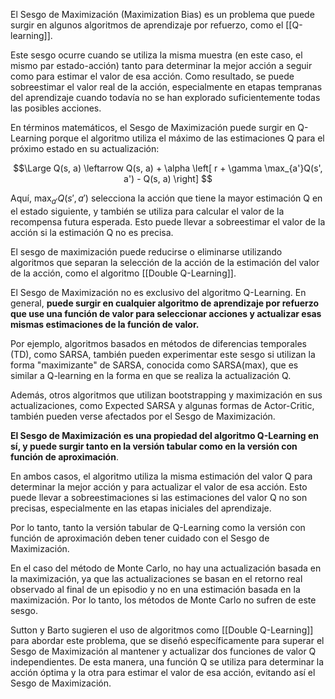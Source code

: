 
El Sesgo de Maximización (Maximization Bias) es un problema que puede surgir en algunos algoritmos de aprendizaje por refuerzo, como el [[Q-learning]]. 

Este sesgo ocurre cuando se utiliza la misma muestra (en este caso, el mismo par estado-acción) tanto para determinar la mejor acción a seguir como para estimar el valor de esa acción. Como resultado, se puede sobreestimar el valor real de la acción, especialmente en etapas tempranas del aprendizaje cuando todavía no se han explorado suficientemente todas las posibles acciones.

En términos matemáticos, el Sesgo de Maximización puede surgir en Q-Learning porque el algoritmo utiliza el máximo de las estimaciones Q para el próximo estado en su actualización:

$$\Large
Q(s, a) \leftarrow Q(s, a) + \alpha \left[ r + \gamma \max_{a'}Q(s', a') - Q(s, a) \right]
$$

Aquí, $\max_{a'}Q(s', a')$ selecciona la acción que tiene la mayor estimación Q en el estado siguiente, y también se utiliza para calcular el valor de la recompensa futura esperada. Esto puede llevar a sobreestimar el valor de la acción si la estimación Q no es precisa.

El sesgo de maximización puede reducirse o eliminarse utilizando algoritmos que separan la selección de la acción de la estimación del valor de la acción, como el algoritmo [[Double Q-Learning]].

El Sesgo de Maximización no es exclusivo del algoritmo Q-Learning. En general, **puede surgir en cualquier algoritmo de aprendizaje por refuerzo que use una función de valor para seleccionar acciones y actualizar esas mismas estimaciones de la función de valor.**

Por ejemplo, algoritmos basados en métodos de diferencias temporales (TD), como SARSA, también pueden experimentar este sesgo si utilizan la forma "maximizante" de SARSA, conocida como SARSA(max), que es similar a Q-learning en la forma en que se realiza la actualización Q.

Además, otros algoritmos que utilizan bootstrapping y maximización en sus actualizaciones, como Expected SARSA y algunas formas de Actor-Critic, también pueden verse afectados por el Sesgo de Maximización.

**El Sesgo de Maximización es una propiedad del algoritmo Q-Learning en sí, y puede surgir tanto en la versión tabular como en la versión con función de aproximación**. 

En ambos casos, el algoritmo utiliza la misma estimación del valor Q para determinar la mejor acción y para actualizar el valor de esa acción. Esto puede llevar a sobreestimaciones si las estimaciones del valor Q no son precisas, especialmente en las etapas iniciales del aprendizaje.

Por lo tanto, tanto la versión tabular de Q-Learning como la versión con función de aproximación deben tener cuidado con el Sesgo de Maximización.

En el caso del método de Monte Carlo, no hay una actualización basada en la maximización, ya que las actualizaciones se basan en el retorno real observado al final de un episodio y no en una estimación basada en la maximización. Por lo tanto, los métodos de Monte Carlo no sufren de este sesgo.

Sutton y Barto sugieren el uso de algoritmos como [[Double Q-Learning]] para abordar este problema, que se diseñó específicamente para superar el Sesgo de Maximización al mantener y actualizar dos funciones de valor Q independientes. De esta manera, una función Q se utiliza para determinar la acción óptima y la otra para estimar el valor de esa acción, evitando así el Sesgo de Maximización.
